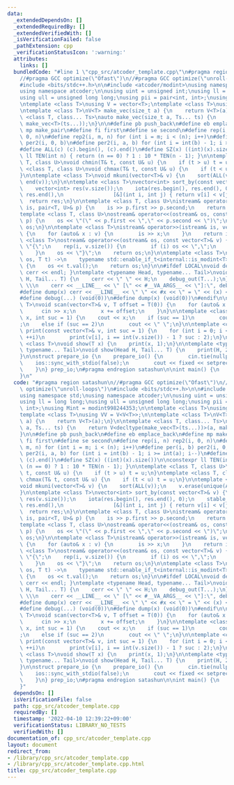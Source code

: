 ```yaml
---
data:
  _extendedDependsOn: []
  _extendedRequiredBy: []
  _extendedVerifiedWith: []
  _isVerificationFailed: false
  _pathExtension: cpp
  _verificationStatusIcon: ':warning:'
  attributes:
    links: []
  bundledCode: "#line 1 \"cpp_src/atcoder_template.cpp\"\n#pragma region satashun\n\
    //#pragma GCC optimize(\"Ofast\")\n//#pragma GCC optimize(\"unroll-loops\")\n\
    #include <bits/stdc++.h>\n\n#include <atcoder/modint>\nusing namespace std;\n\
    using namespace atcoder;\n\nusing uint = unsigned int;\nusing ll = long long;\n\
    using ull = unsigned long long;\nusing pii = pair<int, int>;\nusing Mint = modint998244353;\n\
    \ntemplate <class T>\nusing V = vector<T>;\ntemplate <class T>\nusing VV = V<V<T>>;\n\
    \ntemplate <class T>\nV<T> make_vec(size_t a) {\n    return V<T>(a);\n}\n\ntemplate\
    \ <class T, class... Ts>\nauto make_vec(size_t a, Ts... ts) {\n    return V<decltype(make_vec<T>(ts...))>(a,\
    \ make_vec<T>(ts...));\n}\n\n#define pb push_back\n#define eb emplace_back\n#define\
    \ mp make_pair\n#define fi first\n#define se second\n#define rep(i, n) rep2(i,\
    \ 0, n)\n#define rep2(i, m, n) for (int i = m; i < (n); i++)\n#define per(i, b)\
    \ per2(i, 0, b)\n#define per2(i, a, b) for (int i = int(b) - 1; i >= int(a); i--)\n\
    #define ALL(c) (c).begin(), (c).end()\n#define SZ(x) ((int)(x).size())\n\nconstexpr\
    \ ll TEN(int n) { return (n == 0) ? 1 : 10 * TEN(n - 1); }\n\ntemplate <class\
    \ T, class U>\nvoid chmin(T& t, const U& u) {\n    if (t > u) t = u;\n}\ntemplate\
    \ <class T, class U>\nvoid chmax(T& t, const U& u) {\n    if (t < u) t = u;\n\
    }\n\ntemplate <class T>\nvoid mkuni(vector<T>& v) {\n    sort(ALL(v));\n    v.erase(unique(ALL(v)),\
    \ end(v));\n}\n\ntemplate <class T>\nvector<int> sort_by(const vector<T>& v) {\n\
    \    vector<int> res(v.size());\n    iota(res.begin(), res.end(), 0);\n    stable_sort(res.begin(),\
    \ res.end(),\n                [&](int i, int j) { return v[i] < v[j]; });\n  \
    \  return res;\n}\n\ntemplate <class T, class U>\nistream& operator>>(istream&\
    \ is, pair<T, U>& p) {\n    is >> p.first >> p.second;\n    return is;\n}\n\n\
    template <class T, class U>\nostream& operator<<(ostream& os, const pair<T, U>&\
    \ p) {\n    os << \"(\" << p.first << \",\" << p.second << \")\";\n    return\
    \ os;\n}\n\ntemplate <class T>\nistream& operator>>(istream& is, vector<T>& v)\
    \ {\n    for (auto& x : v) {\n        is >> x;\n    }\n    return is;\n}\n\ntemplate\
    \ <class T>\nostream& operator<<(ostream& os, const vector<T>& v) {\n    os <<\
    \ \"{\";\n    rep(i, v.size()) {\n        if (i) os << \",\";\n        os << v[i];\n\
    \    }\n    os << \"}\";\n    return os;\n}\n\ntemplate <class T>\nauto operator<<(ostream&\
    \ os, T t) ->\n    typename std::enable_if_t<internal::is_modint<T>::value, ostream&>\
    \ {\n    os << t.val();\n    return os;\n}\n\n#ifdef LOCAL\nvoid debug_out() {\
    \ cerr << endl; }\ntemplate <typename Head, typename... Tail>\nvoid debug_out(Head\
    \ H, Tail... T) {\n    cerr << \" \" << H;\n    debug_out(T...);\n}\n#define debug(...)\
    \ \\\n    cerr << __LINE__ << \" [\" << #__VA_ARGS__ << \"]:\", debug_out(__VA_ARGS__)\n\
    #define dump(x) cerr << __LINE__ << \" \" << #x << \" = \" << (x) << endl\n#else\n\
    #define debug(...) (void(0))\n#define dump(x) (void(0))\n#endif\n\ntemplate <class\
    \ T>\nvoid scan(vector<T>& v, T offset = T(0)) {\n    for (auto& x : v) {\n  \
    \      cin >> x;\n        x += offset;\n    }\n}\n\ntemplate <class T>\nvoid print(T\
    \ x, int suc = 1) {\n    cout << x;\n    if (suc == 1)\n        cout << \"\\n\"\
    ;\n    else if (suc == 2)\n        cout << \" \";\n}\n\ntemplate <class T>\nvoid\
    \ print(const vector<T>& v, int suc = 1) {\n    for (int i = 0; i < v.size();\
    \ ++i)\n        print(v[i], i == int(v.size()) - 1 ? suc : 2);\n}\n\ntemplate\
    \ <class T>\nvoid show(T x) {\n    print(x, 1);\n}\n\ntemplate <typename Head,\
    \ typename... Tail>\nvoid show(Head H, Tail... T) {\n    print(H, 2);\n    show(T...);\n\
    }\n\nstruct prepare_io {\n    prepare_io() {\n        cin.tie(nullptr);\n    \
    \    ios::sync_with_stdio(false);\n        cout << fixed << setprecision(10);\n\
    \    }\n} prep_io;\n#pragma endregion satashun\n\nint main() {\n    return 0;\n\
    }\n"
  code: "#pragma region satashun\n//#pragma GCC optimize(\"Ofast\")\n//#pragma GCC\
    \ optimize(\"unroll-loops\")\n#include <bits/stdc++.h>\n\n#include <atcoder/modint>\n\
    using namespace std;\nusing namespace atcoder;\n\nusing uint = unsigned int;\n\
    using ll = long long;\nusing ull = unsigned long long;\nusing pii = pair<int,\
    \ int>;\nusing Mint = modint998244353;\n\ntemplate <class T>\nusing V = vector<T>;\n\
    template <class T>\nusing VV = V<V<T>>;\n\ntemplate <class T>\nV<T> make_vec(size_t\
    \ a) {\n    return V<T>(a);\n}\n\ntemplate <class T, class... Ts>\nauto make_vec(size_t\
    \ a, Ts... ts) {\n    return V<decltype(make_vec<T>(ts...))>(a, make_vec<T>(ts...));\n\
    }\n\n#define pb push_back\n#define eb emplace_back\n#define mp make_pair\n#define\
    \ fi first\n#define se second\n#define rep(i, n) rep2(i, 0, n)\n#define rep2(i,\
    \ m, n) for (int i = m; i < (n); i++)\n#define per(i, b) per2(i, 0, b)\n#define\
    \ per2(i, a, b) for (int i = int(b) - 1; i >= int(a); i--)\n#define ALL(c) (c).begin(),\
    \ (c).end()\n#define SZ(x) ((int)(x).size())\n\nconstexpr ll TEN(int n) { return\
    \ (n == 0) ? 1 : 10 * TEN(n - 1); }\n\ntemplate <class T, class U>\nvoid chmin(T&\
    \ t, const U& u) {\n    if (t > u) t = u;\n}\ntemplate <class T, class U>\nvoid\
    \ chmax(T& t, const U& u) {\n    if (t < u) t = u;\n}\n\ntemplate <class T>\n\
    void mkuni(vector<T>& v) {\n    sort(ALL(v));\n    v.erase(unique(ALL(v)), end(v));\n\
    }\n\ntemplate <class T>\nvector<int> sort_by(const vector<T>& v) {\n    vector<int>\
    \ res(v.size());\n    iota(res.begin(), res.end(), 0);\n    stable_sort(res.begin(),\
    \ res.end(),\n                [&](int i, int j) { return v[i] < v[j]; });\n  \
    \  return res;\n}\n\ntemplate <class T, class U>\nistream& operator>>(istream&\
    \ is, pair<T, U>& p) {\n    is >> p.first >> p.second;\n    return is;\n}\n\n\
    template <class T, class U>\nostream& operator<<(ostream& os, const pair<T, U>&\
    \ p) {\n    os << \"(\" << p.first << \",\" << p.second << \")\";\n    return\
    \ os;\n}\n\ntemplate <class T>\nistream& operator>>(istream& is, vector<T>& v)\
    \ {\n    for (auto& x : v) {\n        is >> x;\n    }\n    return is;\n}\n\ntemplate\
    \ <class T>\nostream& operator<<(ostream& os, const vector<T>& v) {\n    os <<\
    \ \"{\";\n    rep(i, v.size()) {\n        if (i) os << \",\";\n        os << v[i];\n\
    \    }\n    os << \"}\";\n    return os;\n}\n\ntemplate <class T>\nauto operator<<(ostream&\
    \ os, T t) ->\n    typename std::enable_if_t<internal::is_modint<T>::value, ostream&>\
    \ {\n    os << t.val();\n    return os;\n}\n\n#ifdef LOCAL\nvoid debug_out() {\
    \ cerr << endl; }\ntemplate <typename Head, typename... Tail>\nvoid debug_out(Head\
    \ H, Tail... T) {\n    cerr << \" \" << H;\n    debug_out(T...);\n}\n#define debug(...)\
    \ \\\n    cerr << __LINE__ << \" [\" << #__VA_ARGS__ << \"]:\", debug_out(__VA_ARGS__)\n\
    #define dump(x) cerr << __LINE__ << \" \" << #x << \" = \" << (x) << endl\n#else\n\
    #define debug(...) (void(0))\n#define dump(x) (void(0))\n#endif\n\ntemplate <class\
    \ T>\nvoid scan(vector<T>& v, T offset = T(0)) {\n    for (auto& x : v) {\n  \
    \      cin >> x;\n        x += offset;\n    }\n}\n\ntemplate <class T>\nvoid print(T\
    \ x, int suc = 1) {\n    cout << x;\n    if (suc == 1)\n        cout << \"\\n\"\
    ;\n    else if (suc == 2)\n        cout << \" \";\n}\n\ntemplate <class T>\nvoid\
    \ print(const vector<T>& v, int suc = 1) {\n    for (int i = 0; i < v.size();\
    \ ++i)\n        print(v[i], i == int(v.size()) - 1 ? suc : 2);\n}\n\ntemplate\
    \ <class T>\nvoid show(T x) {\n    print(x, 1);\n}\n\ntemplate <typename Head,\
    \ typename... Tail>\nvoid show(Head H, Tail... T) {\n    print(H, 2);\n    show(T...);\n\
    }\n\nstruct prepare_io {\n    prepare_io() {\n        cin.tie(nullptr);\n    \
    \    ios::sync_with_stdio(false);\n        cout << fixed << setprecision(10);\n\
    \    }\n} prep_io;\n#pragma endregion satashun\n\nint main() {\n    return 0;\n\
    }"
  dependsOn: []
  isVerificationFile: false
  path: cpp_src/atcoder_template.cpp
  requiredBy: []
  timestamp: '2022-04-10 12:39:22+09:00'
  verificationStatus: LIBRARY_NO_TESTS
  verifiedWith: []
documentation_of: cpp_src/atcoder_template.cpp
layout: document
redirect_from:
- /library/cpp_src/atcoder_template.cpp
- /library/cpp_src/atcoder_template.cpp.html
title: cpp_src/atcoder_template.cpp
---
```


